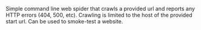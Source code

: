Simple command line web spider that crawls a provided url and reports any HTTP errors (404, 500, etc). 
Crawling is limited to the host of the provided start url.
Can be used to smoke-test a website.